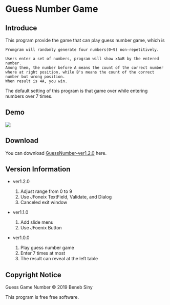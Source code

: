 # Guess Number Game

## Introduce
This program provide the game that can play guess number game, which is


    Promgram will randomly generate four numbers(0~9) non-repetitively.

    Users enter a set of numbers, program will show xAxB by the entered number.
    Among them, the number before A means the count of the correct number where at right position, while B's means the count of the correct number but wrong position.
    When result is 4A, you win.
    
The default setting of this program is that game over while entering numbers over 7 times.


## Demo

![](https://i.imgur.com/GL9g6nL.png)

## Download
You can download [GuessNumber-ver1.2.0](https://github.com/benebsiny/guess-number-GUI-version/releases/download/v1.2.0/GuessNumber-v1.2.0.zip) here.

## Version Information

* ver1.2.0
    1. Adjust range from 0 to 9
    2. Use JFoneix TextField, Validate, and Dialog
    3. Canceled exit window

* ver1.1.0
    1. Add slide menu
    2. Use JFoenix Button

* ver1.0.0
    1. Play guess number game
    2. Enter 7 times at most
    3. The result can reveal at the left table

## Copyright Notice
Guess Game Number © 2019 Beneb Siny

This program is free free software.
